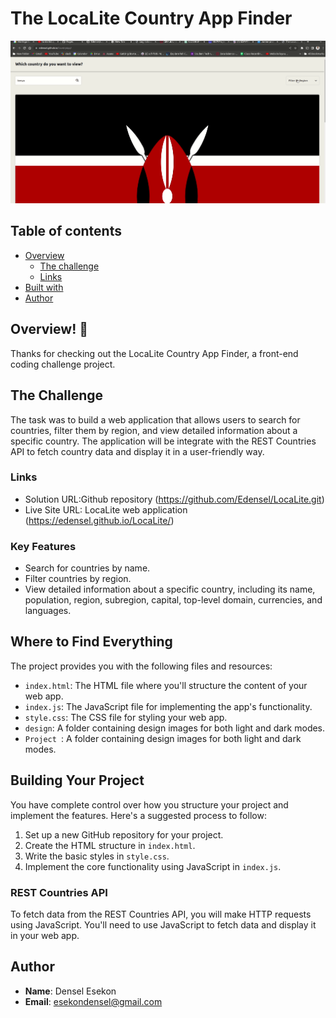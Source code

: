 # The LocaLite Country App Finder

![Design preview for the LocaLite Country App Finder](./asset/LocaLiteapp.gif)


## Table of contents

- [Overview](#overview)
  - [The challenge](#the-challenge)
  - [Links](#links)
- [Built with](#built-with)
- [Author](#author)

## Overview! 👋

Thanks for checking out the LocaLite Country App Finder, a front-end coding challenge project.


## The Challenge

The task was to build a web application that allows users to search for countries, filter them by region, and view detailed information about a specific country. The application will be  integrate with the REST Countries API to fetch country data and display it in a user-friendly way.


### Links

- Solution URL:Github repository (https://github.com/Edensel/LocaLite.git)
- Live Site URL: LocaLite web application (https://edensel.github.io/LocaLite/)

### Key Features

- Search for countries by name.
- Filter countries by region.
- View detailed information about a specific country, including its name, population, region, subregion, capital, top-level domain, currencies, and languages.

## Where to Find Everything

The project provides you with the following files and resources:

- `index.html`: The HTML file where you'll structure the content of your web app.
- `index.js`: The JavaScript file for implementing the app's functionality.
- `style.css`: The CSS file for styling your web app.
- `design`: A folder containing design images for both light and dark modes.
- `Project `: A folder containing design images for both light and dark modes.

## Building Your Project

You have complete control over how you structure your project and implement the features. Here's a suggested process to follow:

1. Set up a new GitHub repository for your project.
2. Create the HTML structure in `index.html`.
3. Write the basic styles in `style.css`.
4. Implement the core functionality using JavaScript in `index.js`.

### REST Countries API

To fetch data from the REST Countries API, you will make HTTP requests using JavaScript. You'll need to use JavaScript to fetch data and display it in your web app.

## Author

- **Name**: Densel Esekon
- **Email**: esekondensel@gmail.com
